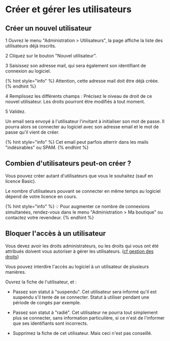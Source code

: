# Créer et gérer les utilisateurs

## Créer un nouvel utilisateur

1 Ouvrez le menu "Administration &gt; Utilisateurs", la page affiche la liste des utilisateurs déjà inscrits.

2 Cliquez sur le bouton "Nouvel utilisateur".

3 Saisissez son adresse mail, qui sera également son identifiant de connexion au logiciel. 

{% hint style="info" %}
Attention, cette adresse mail doit être déjà créée.
{% endhint %}

4 Remplissez les différents champs : Précisez le niveau de droit de ce nouvel utilisateur. Les droits pourront être modifiés à tout moment.

5 Validez.

Un email sera envoyé à l'utilisateur l'invitant à initialiser son mot de passe. Il pourra alors se connecter au logiciel avec son adresse email et le mot de passe qu'il vient de créer.

{% hint style="info" %}
Cet email peut parfois atterrir dans les mails "indésirables" ou SPAM.
{% endhint %}

## Combien d'utilisateurs peut-on créer ?

Vous pouvez créer autant d'utilisateurs que vous le souhaitez \(sauf en licence Basic\).

Le nombre d'utilisateurs pouvant se connecter en même temps au logiciel dépend de votre licence en cours.

{% hint style="info" %}
💡 Pour augmenter ce nombre de connexions simultanées, rendez-vous dans le menu "Administration &gt; Ma boutique" ou contactez votre revendeur.
{% endhint %}

## Bloquer l'accès à un utilisateur

Vous devez avoir les droits administrateurs, ou les droits qui vous ont été attribués doivent vous autoriser à gérer les utilisateurs. \([cf gestion des droits](gestion-des-droits.md)\)

Vous pouvez interdire l'accès au logiciel à un utilisateur de plusieurs manières.

Ouvrez la fiche de l'utilisateur, et :

* Passez son statut à "suspendu". Cet utilisateur sera informé qu'il est suspendu s'il tente de se connecter. Statut à utiliser pendant une période de congés par exemple.

* Passez son statut à "radié". Cet utilisateur ne pourra tout simplement plus se connecter, sans information particulière, si ce n'est de l'informer que ses identifiants sont incorrects.

* Supprimez la fiche de cet utilisateur. Mais ceci n'est pas conseillé.

